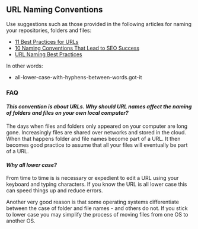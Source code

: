 ﻿## URL Naming Conventions

Use suggestions such as those provided in the following articles for naming your repositories, folders and files:

* [11 Best Practices for URLs]( https://moz.com/blog/11-best-practices-for-urls )
* [10 Naming Conventions That Lead to SEO Success]( https://blogs.adobe.com/digitalmarketing/search-marketing/10-naming-conventions-lead-seo-success/ )
* [URL Naming Best Practices]( https://www.searchenginejournal.com/url-naming-best-practices/46740/ )

In other words:

* all-lower-case-with-hyphens-between-words.got-it

### FAQ

#### _This convention is about URLs. Why should URL names affect the naming of folders and files on your own local computer?_

The days when files and folders only appeared on your computer are long gone.
Increasingly files are shared over networks and stored in the cloud.
When that happens folder and file names become part of a URL.
It then becomes good practice to assume that all your files will eventually be part of a URL.

#### _Why all lower case?_

From time to time is is necessary or expedient to edit a URL using your keyboard and typing characters.
If you know the URL is all lower case this can speed things up and reduce errors.

Another very good reason is that some operating systems differentiate between the case of folder and file names - and others do not.
If you stick to lower case you may simplify the process of moving files from one OS to another OS.
  






